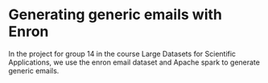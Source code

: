 # Generating generic emails with Enron
In the project for group 14 in the course Large Datasets for Scientific Applications, we use the enron email dataset and Apache spark to generate generic emails.

